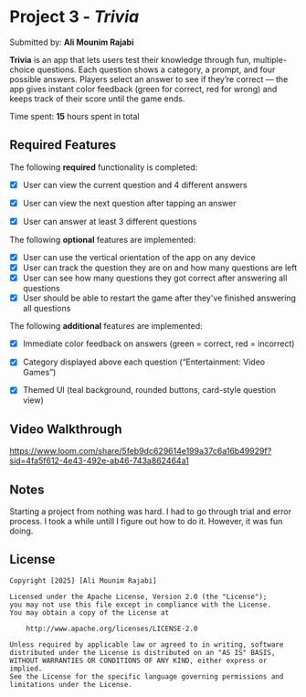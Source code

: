 # Project 3 - *Trivia*

Submitted by: **Ali Mounim Rajabi**

**Trivia** is an app that lets users test their knowledge through fun, multiple-choice questions. Each question shows a category, a prompt, and four possible answers. Players select an answer to see if they’re correct — the app gives instant color feedback (green for correct, red for wrong) and keeps track of their score until the game ends. 

Time spent: **15** hours spent in total

## Required Features

The following **required** functionality is completed:

- [x] User can view the current question and 4 different answers
- [x] User can view the next question after tapping an answer
- [x] User can answer at least 3 different questions


The following **optional** features are implemented:

- [x] User can use the vertical orientation of the app on any device
- [x] User can track the question they are on and how many questions are left
- [x] User can see how many questions they got correct after answering all questions
- [x] User should be able to restart the game after they've finished answering all questions

The following **additional** features are implemented:

- [x] Immediate color feedback on answers (green = correct, red = incorrect)

- [x] Category displayed above each question (“Entertainment: Video Games”)

- [x] Themed UI (teal background, rounded buttons, card-style question view)

## Video Walkthrough

https://www.loom.com/share/5feb9dc629614e199a37c6a16b49929f?sid=4fa5f612-4e43-492e-ab46-743a862464a1 

## Notes

Starting a project from nothing was hard. I had to go through trial and error process. I took a while untill I figure out how to do it. However, it was fun doing. 

## License

    Copyright [2025] [Ali Mounim Rajabi]

    Licensed under the Apache License, Version 2.0 (the "License");
    you may not use this file except in compliance with the License.
    You may obtain a copy of the License at

        http://www.apache.org/licenses/LICENSE-2.0

    Unless required by applicable law or agreed to in writing, software
    distributed under the License is distributed on an "AS IS" BASIS,
    WITHOUT WARRANTIES OR CONDITIONS OF ANY KIND, either express or implied.
    See the License for the specific language governing permissions and
    limitations under the License.
